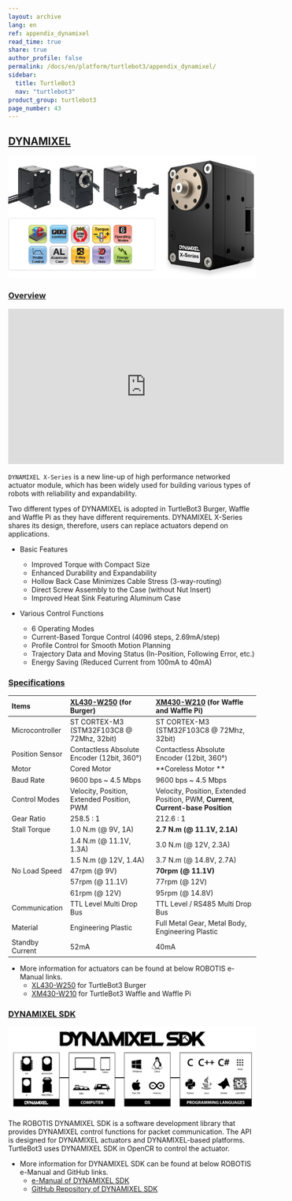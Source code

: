 ```yaml
---
layout: archive
lang: en
ref: appendix_dynamixel
read_time: true
share: true
author_profile: false
permalink: /docs/en/platform/turtlebot3/appendix_dynamixel/
sidebar:
  title: TurtleBot3
  nav: "turtlebot3"
product_group: turtlebot3
page_number: 43
---
```


<div style="counter-reset: h1 31"></div>
<div style="counter-reset: h2 0"></div>

<!--[dummy Header 1]>
  <h1 id="appendixes"><a href="#appendixes">Appendixes</a></h1>
<![end dummy Header 1]-->

## [DYNAMIXEL](#appendix-dynamixel)

![](/assets/images/platform/turtlebot3/appendix_dynamixel/dynamixel_x.jpg)

### [Overview](#overview)

<iframe width="560" height="315" src="https://www.youtube.com/embed/gZWoyCvU-U8" frameborder="0" allowfullscreen></iframe>

`DYNAMIXEL X-Series` is a new line-up of high performance networked actuator module, which has been widely used for building various types of robots with reliability and expandability.

Two different types of DYNAMIXEL is adopted in TurtleBot3 Burger, Waffle and Waffle Pi as they have different requirements. DYNAMIXEL X-Series shares its design, therefore, users can replace actuators depend on applications.

- Basic Features
  - Improved Torque with Compact Size
  - Enhanced Durability and Expandability
  - Hollow Back Case Minimizes Cable Stress (3-way-routing)
  - Direct Screw Assembly to the Case (without Nut Insert)
  - Improved Heat Sink Featuring Aluminum Case

- Various Control Functions
  - 6 Operating Modes
  - Current-Based Torque Control (4096 steps, 2.69mA/step)
  - Profile Control for Smooth Motion Planning
  - Trajectory Data and Moving Status (In-Position, Following Error, etc.)
  - Energy Saving (Reduced Current from 100mA to 40mA)

### [Specifications](#specifications)

| Items           | [XL430-W250][xl430_w250] (for Burger)          | [XM430-W210][xm430_w210] (for Waffle and Waffle Pi)                                |
|:----------------|:-----------------------------------------------|:-----------------------------------------------------------------------------------|
| Microcontroller | ST CORTEX-M3 (STM32F103C8 @ 72Mhz, 32bit)      | ST CORTEX-M3 (STM32F103C8 @ 72Mhz, 32bit)                                          |
| Position Sensor | Contactless Absolute Encoder (12bit, 360&deg;) | Contactless Absolute Encoder (12bit, 360&deg;)                                     |
| Motor           | Cored Motor                                    | **Coreless Motor **                                                                |
| Baud Rate       | 9600 bps ~ 4.5 Mbps                            | 9600 bps ~ 4.5 Mbps                                                                |
| Control Modes   | Velocity, Position, Extended Position, PWM     | Velocity, Position, Extended Position, PWM, **Current**, **Current-base Position** |
| Gear Ratio      | 258.5 : 1                                      | 212.6 : 1                                                                          |
| Stall Torque    | 1.0 N.m (@ 9V, 1A)                             | **2.7 N.m (@ 11.1V, 2.1A)**                                                        |
|                 | 1.4 N.m (@ 11.1V, 1.3A)                        | 3.0 N.m (@ 12V, 2.3A)                                                              |
|                 | 1.5 N.m (@ 12V, 1.4A)                          | 3.7 N.m (@ 14.8V, 2.7A)                                                            |
| No Load Speed   | 47rpm (@ 9V)                                   | **70rpm (@ 11.1V)**                                                                |
|                 | 57rpm (@ 11.1V)                                | 77rpm (@ 12V)                                                                      |
|                 | 61rpm (@ 12V)                                  | 95rpm (@ 14.8V)                                                                    |
| Communication   | TTL Level Multi Drop Bus                       | TTL Level / RS485 Multi Drop Bus                                                   |
| Material        | Engineering Plastic                            | Full Metal Gear, Metal Body, Engineering Plastic                                   |
| Standby Current | 52mA                                           | 40mA                                                                               |


- More information for actuators can be found at below ROBOTIS e-Manual links.
  - [XL430-W250][xl430_w250] for TurtleBot3 Burger
  - [XM430-W210][xm430_w210] for TurtleBot3 Waffle and Waffle Pi

### [DYNAMIXEL SDK](#dynamixel-sdk)

![](/assets/images/sw/sdk/dynamixel_sdk/overview/dynamixel_sdk_concept_logo.jpg)

The ROBOTIS DYNAMIXEL SDK is a software development library that provides DYNAMIXEL control functions for packet communication. The API is designed for DYNAMIXEL actuators and DYNAMIXEL-based platforms. TurtleBot3 uses DYNAMIXEL SDK in OpenCR to control the actuator.

- More information for DYNAMIXEL SDK can be found at below ROBOTIS e-Manual and GitHub links.
  - [e-Manual of DYNAMIXEL SDK][dynamixel_sdk]
  - [GitHub Repository of DYNAMIXEL SDK][dynamixel_sdk_github]

[dynamixel]: http://en.robotis.com/subindex/dxl_en.php
[xl430_w250]: /docs/en/dxl/x/xl430-w250/
[xm430_w210]: /docs/en/dxl/x/xm430-w210/
[dynamixel_sdk]: /docs/en/software/dynamixel/dynamixel_sdk/overview/
[dynamixel_sdk_github]: https://github.com/ROBOTIS-GIT/DynamixelSDK
